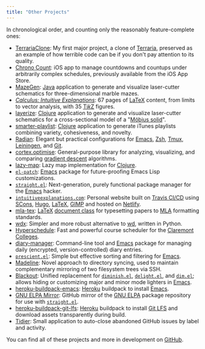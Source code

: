 ```yaml
---
title: "Other Projects"
---
```


In chronological order, and counting only the reasonably
feature-complete ones:

* [TerrariaClone]: My first major project, a clone of [Terraria],
  preserved as an example of how terrible code can be if you don't pay
  attention to its quality.
* [Chrono Count]: iOS app to manage countdowns and countups under
  arbitrarily complex schedules, previously available from the iOS App
  Store.
* [MazeGen]: [Java] application to generate and visualize laser-cutter
  schematics for three-dimensional marble mazes.
* [*Calculus: Intuitive Explanations*][cie]: 67 pages of [LaTeX]
  content, from limits to vector analysis, with 35 [Ti*k*Z][tikz]
  figures.
* [layerize]: [Clojure] application to generate and visualize
  laser-cutter schematics for a cross-sectional model of a "[Möbius
  solid][layerize-inspiration]".
* [smarter-playlist]: [Clojure] application to generate iTunes
  playlists combining variety, cohesiveness, and novelty.
* [Radian]: Elegant but practical configurations for [Emacs], [Zsh],
  [Tmux], [Leiningen], and [Git].
* [cortex.optimise]: General-purpose library for analyzing,
  visualizing, and comparing [gradient descent] algorithms.
* [lazy-map]: Lazy map implementation for [Clojure].
* [`el-patch`][el-patch]: [Emacs] package for future-proofing Emacs
  Lisp customizations.
* [`straight.el`][straight.el]: Next-generation, purely functional
  package manager for the [Emacs] hacker.
* [`intuitiveexplanations.com`][ie]: Personal website built on [Travis
  CI/CD][travis] using [SCons], [Hugo], [LaTeX], [GIMP] and hosted on
  [Netlify].
* [mla-tex]: [LaTeX][latex] [document class] for typesetting papers to
  [MLA] formatting standards.
* [wdx]: Simpler and more robust alternative to [wd], written in
  Python.
* [Hyperschedule]: Fast and powerful course scheduler for the
  [Claremont Colleges].
* [diary-manager]: Command-line tool and [Emacs] package for managing
  daily (encrypted, version-controlled) diary entries.
* [`prescient.el`][prescient.el]: Simple but effective sorting and
  filtering for [Emacs].
* [Madeline]: Novel approach to directory syncing, used to maintain
  complementary mirroring of two filesystem trees via SSH.
* [Blackout]: Unified replacement for [`diminish.el`][diminish.el],
  [`delight.el`][delight.el], and [`dim.el`][dim.el]; allows hiding or
  customizing major and minor mode lighters in [Emacs].
* [heroku-buildpack-emacs]: [Heroku] buildpack to install [Emacs].
* [GNU ELPA Mirror][gnu-elpa-mirror]: GitHub mirror of the [GNU
  ELPA][gnu-elpa] package repository for use with
  [`straight.el`][straight.el].
* [heroku-buildpack-git-lfs]: [Heroku] buildpack to install [Git LFS]
  and download assets transparently during build.
* [Tidier]: Small application to auto-close abandoned GitHub issues by
  label and activity.

You can find all of these projects and more in development on
[GitHub].

[blackout]: https://github.com/raxod502/blackout
[chrono count]: https://github.com/raxod502/chrono-count
[cie]: https://www.intuitiveexplanations.com/calculus-intuitive-explanations/
[claremont colleges]: http://www.claremont.edu/
[clojure]: https://clojure.org/
[cortex.optimise]: https://github.com/raxod502/cortex/tree/master/examples/optimise
[delight.el]: https://elpa.gnu.org/packages/delight.html
[diary-manager]: https://github.com/raxod502/diary-manager
[dim.el]: https://github.com/alezost/dim.el
[diminish.el]: https://github.com/myrjola/diminish.el
[document class]: https://en.wikibooks.org/wiki/LaTeX/Document_Structure#Document_classes
[el-patch]: https://github.com/raxod502/el-patch
[emacs]: https://www.gnu.org/software/emacs/
[gimp]: https://www.gimp.org/
[git]: https://git-scm.com/
[git lfs]: https://git-lfs.github.com/
[github]: https://github.com/raxod502
[gnu-elpa]: https://elpa.gnu.org/
[gnu-elpa-mirror]: https://github.com/raxod502/gnu-elpa-mirror
[gradient descent]: https://en.wikipedia.org/wiki/Gradient_descent
[heroku]: https://www.heroku.com/
[heroku-buildpack-emacs]: https://github.com/raxod502/heroku-buildpack-emacs
[heroku-buildpack-git-lfs]: https://github.com/raxod502/heroku-buildpack-git-lfs
[hugo]: https://gohugo.io/
[hyperschedule]: https://github.com/MuddCreates/hyperschedule
[ie]: https://github.com/raxod502/intuitive-explanations
[java]: https://www.java.com/
[latex]: https://www.latex-project.org/
[layerize]: https://github.com/raxod502/layerize
[layerize-inspiration]: https://github.com/raxod502/layerize/blob/f9d598b5d15c47045729505cc1b7a3d3e077bb11/Inspiration.pdf
[lazy-map]: https://github.com/raxod502/lazy-map
[leiningen]: https://leiningen.org/
[madeline]: https://github.com/raxod502/madeline
[mazegen]: https://github.com/raxod502/MazeGen
[mla]: https://owl.english.purdue.edu/owl/resource/747/24/
[mla-tex]: https://github.com/raxod502/mla-tex
[netlify]: https://www.netlify.com/
[prescient.el]: https://github.com/raxod502/prescient.el
[radian]: https://github.com/raxod502/radian
[scons]: https://scons.org/
[smarter-playlist]: https://github.com/raxod502/smarter-playlist
[straight.el]: https://github.com/raxod502/straight.el
[terrariaclone]: https://github.com/raxod502/TerrariaClone
[terraria]: https://terraria.org/
[tidier]: https://github.com/raxod502/tidier
[tikz]: https://en.wikipedia.org/wiki/PGF/TikZ
[tmux]: https://tmux.github.io/
[travis]: https://travis-ci.org/
[wd]: https://github.com/mfaerevaag/wd
[wdx]: https://github.com/raxod502/wdx
[zsh]: http://www.zsh.org/
